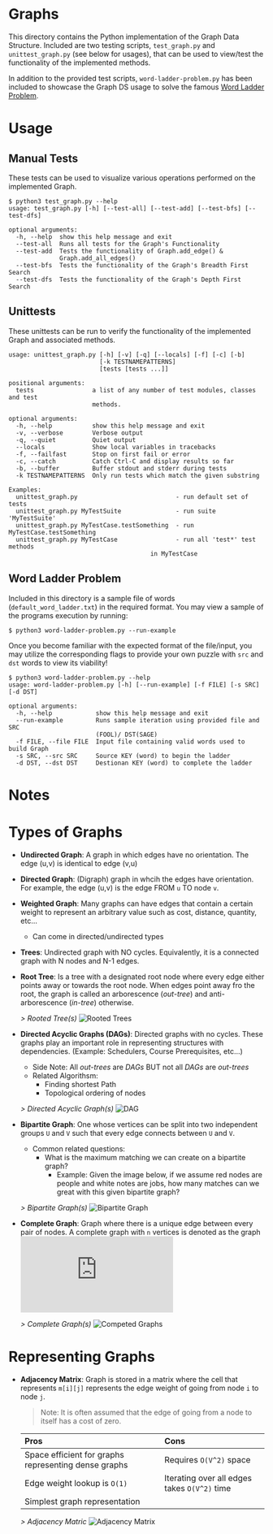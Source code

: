 # Graphs
This directory contains the Python implementation of the Graph Data Structure. Included are two testing scripts, `test_graph.py` and `unittest_graph.py` (see below for usages), that can be used to view/test the functionality of the implemented methods.

In addition to the provided test scripts, `word-ladder-problem.py` has been included to showcase the Graph DS usage to solve the famous [Word Ladder Problem](https://en.wikipedia.org/wiki/Word_ladder).

# Usage

## Manual Tests
These tests can be used to visualize various operations performed on the implemented Graph.
```
$ python3 test_graph.py --help
usage: test_graph.py [-h] [--test-all] [--test-add] [--test-bfs] [--test-dfs]

optional arguments:
  -h, --help  show this help message and exit
  --test-all  Runs all tests for the Graph's Functionality
  --test-add  Tests the functionality of Graph.add_edge() &
              Graph.add_all_edges()
  --test-bfs  Tests the functionality of the Graph's Breadth First Search
  --test-dfs  Tests the functionality of the Graph's Depth First Search
```

## Unittests
These unittests can be run to verify the functionality of the implemented Graph and associated methods. 
```
usage: unittest_graph.py [-h] [-v] [-q] [--locals] [-f] [-c] [-b]
                         [-k TESTNAMEPATTERNS]
                         [tests [tests ...]]

positional arguments:
  tests                a list of any number of test modules, classes and test
                       methods.

optional arguments:
  -h, --help           show this help message and exit
  -v, --verbose        Verbose output
  -q, --quiet          Quiet output
  --locals             Show local variables in tracebacks
  -f, --failfast       Stop on first fail or error
  -c, --catch          Catch Ctrl-C and display results so far
  -b, --buffer         Buffer stdout and stderr during tests
  -k TESTNAMEPATTERNS  Only run tests which match the given substring

Examples:
  unittest_graph.py                           - run default set of tests
  unittest_graph.py MyTestSuite               - run suite 'MyTestSuite'
  unittest_graph.py MyTestCase.testSomething  - run MyTestCase.testSomething
  unittest_graph.py MyTestCase                - run all 'test*' test methods
                                       in MyTestCase
```                                       

## Word Ladder Problem
Included in this directory is a sample file of words (`default_word_ladder.txt`) in the required format. You may view a sample of the programs execution by running:
```
$ python3 word-ladder-problem.py --run-example
```

Once you become familiar with the expected format of the file/input, you may utilize the corresponding flags to provide your own puzzle with `src` and `dst` words to view its viability!
```
$ python3 word-ladder-problem.py --help
usage: word-ladder-problem.py [-h] [--run-example] [-f FILE] [-s SRC] [-d DST]

optional arguments:
  -h, --help            show this help message and exit
  --run-example         Runs sample iteration using provided file and SRC
                        (FOOL)/ DST(SAGE)
  -f FILE, --file FILE  Input file containing valid words used to build Graph
  -s SRC, --src SRC     Source KEY (word) to begin the ladder
  -d DST, --dst DST     Destionan KEY (word) to complete the ladder
```

# Notes

# Types of Graphs
- **Undirected Graph**: A graph in which edges have no orientation. The edge (u,v) is identical to edge (v,u)

- **Directed Graph**: (Digraph) graph in whcih the edges have orientation. For example, the edge  (u,v) is the edge FROM `u` TO node `v`.

- **Weighted Graph**: Many graphs can have edges that contain a certain weight to represent an arbitrary value such as cost, distance, quantity, etc...
   - Can come in directed/undirected types

- **Trees**: Undirected graph with NO cycles. Equivalently, it is a connected graph with N nodes and N-1 edges.

- **Root Tree**: Is a tree with a designated root node where every edge either points away or towards the root node. When edges point away fro the root, the graph is called an arborescence (*out-tree*) and anti-arborescence (*in-tree*) otherwise.

   *> Rooted Tree(s)*
   ![Rooted Trees](../assets/rooted-tree.png)

- **Directed Acyclic Graphs (DAGs)**: Directed graphs with no cycles. These graphs play an important role in representing structures with dependencies. (Example: Schedulers, Course Prerequisites, etc...)
   - Side Note: All *out-trees* are *DAGs* BUT not all *DAGs* are *out-trees*
   - Related Algorithsm:
      - Finding shortest Path
      - Topological ordering of nodes

   *> Directed Acyclic Graph(s)*
   ![DAG](../assets/dags.png)

- **Bipartite Graph**: One whose vertices can be split into two independent groups `U` and `V` such that every edge connects between `U` and `V`. 
   - Common related questions:
      - What is the maximum matching we can create on a bipartite graph?
         - Example: Given the image below, if we assume red nodes are people and white notes are jobs, how many matches can we great with this given bipartite graph?

   *> Bipartite Graph(s)*
   ![Bipartite Graph](../assets/bipartite-graph.png)

- **Complete Graph**: Graph where there is a unique edge between every pair of nodes. A complete graph with `n` vertices is denoted as the graph ![equation](http://www.sciweavers.org/tex2img.php?eq=K_%7Bn%7D&bc=White&fc=Black&im=png&fs=12&ff=arev&edit=0)

   *> Complete Graph(s)*
   ![Competed Graphs](../assets/complete-graphs.png)

# Representing Graphs
- **Adjacency Matrix**: Graph is stored in a matrix where the cell that represents `m[i][j]` represents the edge weight of going from node `i` to node `j`.
   > Note: It is often assumed that the edge of going from a node to itself has a cost of zero.

  | Pros          | Cons          |
  | :------------- |:------------- |
  | Space efficient for graphs representing dense graphs | Requires `O(V^2)` space |
  | Edge weight lookup is `O(1)` | Iterating over all edges takes `O(V^2)` time      |
  | Simplest graph representation | |

  *> Adjacency Matric*
  ![Adjacency Matrix](../assets/adjacency-matrix.png)